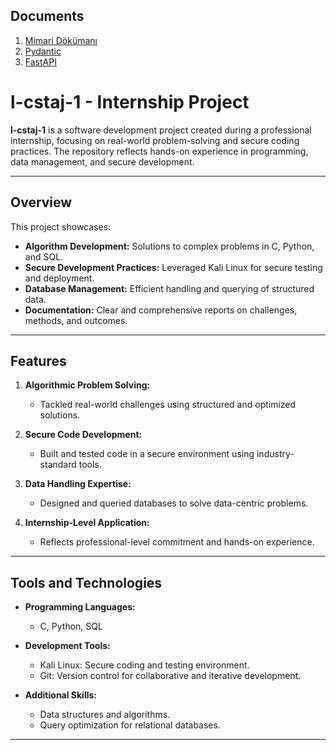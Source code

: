 ## Documents

1. [Mimari Dökümanı](https://levelup.gitconnected.com/structuring-fastapi-project-using-3-tier-design-pattern-4d2e88a55757)
2. [Pydantic](https://realpython.com/python-pydantic/)
3. [FastAPI](https://realpython.com/fastapi-python-web-apis/)


# l-cstaj-1 - Internship Project  

**l-cstaj-1** is a software development project created during a professional internship, focusing on real-world problem-solving and secure coding practices. The repository reflects hands-on experience in programming, data management, and secure development.  

---

##  Overview  

This project showcases:  
- **Algorithm Development:** Solutions to complex problems in C, Python, and SQL.  
- **Secure Development Practices:** Leveraged Kali Linux for secure testing and deployment.  
- **Database Management:** Efficient handling and querying of structured data.  
- **Documentation:** Clear and comprehensive reports on challenges, methods, and outcomes.  

---

##  Features  

1. **Algorithmic Problem Solving:**  
   - Tackled real-world challenges using structured and optimized solutions.  

2. **Secure Code Development:**  
   - Built and tested code in a secure environment using industry-standard tools.  

3. **Data Handling Expertise:**  
   - Designed and queried databases to solve data-centric problems.  

4. **Internship-Level Application:**  
   - Reflects professional-level commitment and hands-on experience.  

---

##  Tools and Technologies  

- **Programming Languages:**  
  - C, Python, SQL  

- **Development Tools:**  
  - Kali Linux: Secure coding and testing environment.  
  - Git: Version control for collaborative and iterative development.  

- **Additional Skills:**  
  - Data structures and algorithms.  
  - Query optimization for relational databases.  

---


